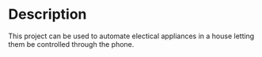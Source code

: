Description
===========
This project can be used to automate electical appliances in a house
letting them be controlled through the phone.
